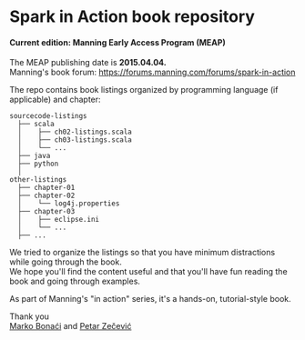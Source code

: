 # Spark in Action book repository
#### Current edition: Manning Early Access Program (MEAP)

The MEAP publishing date is **2015.04.04.**  
Manning's book forum: https://forums.manning.com/forums/spark-in-action

The repo contains book listings organized by programming language (if applicable) and chapter:

```
sourcecode-listings
  ├── scala
  │    ├── ch02-listings.scala
  │    ├── ch03-listings.scala
  │    └── ...
  ├── java
  ├── python
  │
other-listings
  ├── chapter-01
  ├── chapter-02
  │    └── log4j.properties
  ├── chapter-03
  │    ├── eclipse.ini
  │    └── ...
  ├── ...

```

We tried to organize the listings so that you have minimum distractions while going through the book.  
We hope you'll find the content useful and that you'll have fun reading the book and going through examples.  

As part of Manning's "in action" series, it's a hands-on, tutorial-style book.

Thank you  
[Marko Bonaći](http://twitter.com/markobonaci) and [Petar Zečević](http://twitter.com/p_zecevic)
